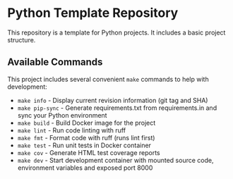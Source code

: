 # Python Template Repository

This repository is a template for Python projects. It includes a basic project structure.

## Available Commands

This project includes several convenient `make` commands to help with development:

- `make info` - Display current revision information (git tag and SHA)
- `make pip-sync` - Generate requirements.txt from requirements.in and sync your Python environment
- `make build` - Build Docker image for the project
- `make lint` - Run code linting with ruff
- `make fmt` - Format code with ruff (runs lint first)
- `make test` - Run unit tests in Docker container
- `make cov` - Generate HTML test coverage reports
- `make dev` - Start development container with mounted source code, environment variables and exposed port 8000
